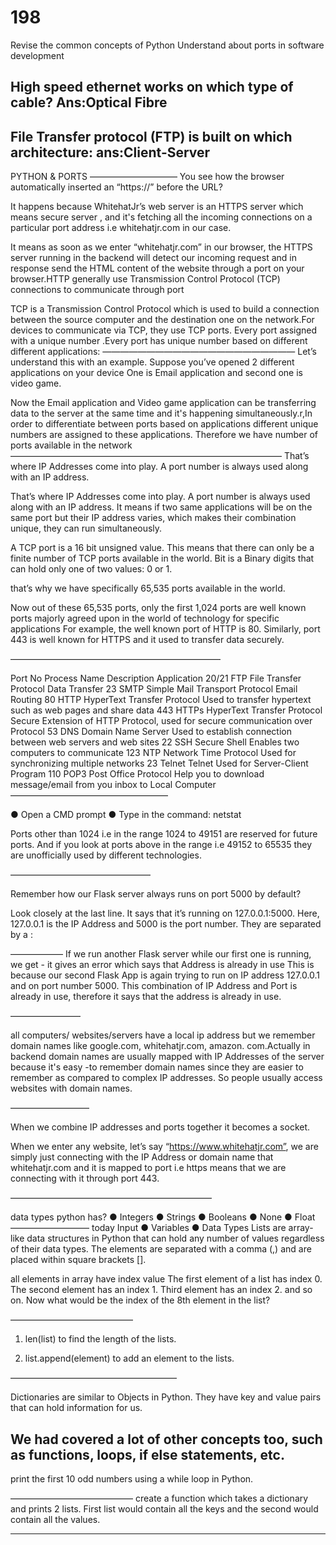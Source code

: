 # 198

Revise the common concepts of Python
Understand about ports in software development

High speed ethernet works on which type of cable?
Ans:Optical Fibre
----------------
File Transfer protocol (FTP) is built on which architecture:
ans:Client-Server
---------------
PYTHON & PORTS
——————————
You see how the browser automatically inserted an “https://” before the URL?

It happens because WhitehatJr’s web server is an HTTPS server which means secure server , and it's fetching all the incoming connections on a particular port address i.e whitehatjr.com in our case.

It means as soon as we enter “whitehatjr.com” in our browser, the HTTPS server running in the backend will detect our incoming request and in response send the HTML content of the website through a port on your browser.HTTP generally use Transmission Control Protocol (TCP) connections to communicate through port


TCP is a Transmission Control Protocol which is used to build a connection between the source computer and the destination one on the network.For devices to communicate via TCP, they use TCP ports. Every port assigned with a unique number .Every port has unique number based on different different applications:
——————————————————————
Let’s understand this with an example. Suppose you’ve opened 2 different applications on your device One is Email application and second one is video game.

Now the Email application and Video game application can be transferring data to the server at the same time and it's happening simultaneously.r,In order to differentiate between ports based on applications different unique numbers are assigned to these applications. Therefore we have number of ports available in the network
———————————————————————————————
That’s where IP Addresses come into play. A port number is always used along with an IP address.

That’s where IP Addresses come into play. A port number is always used along with an IP address.
It means if two same applications will be on the same port but their IP address varies, which makes their combination unique, they can run simultaneously.

A TCP port is a 16 bit unsigned value. This means that there can only be a finite number of TCP ports available in the world.
Bit is a Binary digits that can hold only one of two values: 0 or 1.

that’s why we have specifically 65,535 ports available in the world.


Now out of these 65,535 ports, only the first 1,024 ports are well known ports majorly agreed upon in the world of technology for specific applications For example, the well known port of HTTP is 80. Similarly, port 443 is well known for HTTPS and it used to transfer data securely.

————————————————————————

Port No Process Name Description Application 20/21 FTP File Transfer Protocol Data Transfer 23 SMTP Simple Mail Transport Protocol Email Routing 80 HTTP HyperText Transfer Protocol Used to transfer hypertext such as web pages and share data 443 HTTPs HyperText Transfer Protocol Secure Extension of HTTP Protocol, used for secure communication over Protocol 53 DNS Domain Name Server Used to establish connection between web servers and web sites 22 SSH Secure Shell Enables two computers to communicate 123 NTP Network Time Protocol Used for synchronizing multiple networks 23 Telnet Telnet Used for Server-Client Program 110 POP3 Post Office Protocol Help you to download message/email from you inbox to Local Computer
——————————————————

● Open a CMD prompt 
● Type in the command: netstat

Ports other than 1024 i.e in the range 1024 to 49151 are reserved for future ports. And if you look at ports above in the range i.e 49152 to 65535 they are unofficially used by different technologies.

————————————————

Remember how our Flask server always runs on port 5000 by default?

Look closely at the last line. It says that it’s running on 127.0.0.1:5000. Here, 127.0.0.1 is the IP Address and 5000 is the port number. They are separated by a :

——————
If we run another Flask server while our first one is running, we get -
it gives an error which says that Address is already in use This is because our second Flask App is again trying to run on IP address 127.0.0.1 and on port number 5000. This combination of IP Address and Port is already in use, therefore it says that the address is already in use.

————————

 all computers/ websites/servers have a local ip address but we remember domain names like google.com, whitehatjr.com, amazon. com.Actually in backend domain names are usually mapped with IP Addresses of the server because it's easy -to remember domain names since they are easier to remember as compared to complex IP addresses. So people usually access websites with domain names.

—————————

When we combine IP addresses and ports together it becomes a socket.


When we enter any website, let’s say “https://www.whitehatjr.com”, we are simply just connecting with the IP Address or domain name that whitehatjr.com and it is mapped to port i.e https means that we are connecting with it through port 443.

———————————————————————

data types python has?
● Integers ● Strings ● Booleans ● None ● Float
—————————
today  Input ● Variables ● Data Types
Lists are array-like data structures in Python that can hold any number of values regardless of their data types. The elements are separated with a comma (,) and are placed within square brackets [].

all elements in array have index value The first element of a list has index 0. The second element has an index 1. Third element has an index 2. and so on. Now what would be the index of the 8th element in the list?

——————————————

1. len(list) to find the length of the lists.

 2. list.append(element) to add an element to the lists.

———————————————————

Dictionaries are similar to Objects in Python. They have key and value pairs that can hold information for us.

We had covered a lot of other concepts too, such as functions, loops, if else statements, etc.
----------------------------
 print the first 10 odd numbers using a while loop in Python. 

——————————————
 create a function which takes a dictionary and prints 2 lists. First list would contain all the keys and the second would contain all the values.

---------------------------------------




